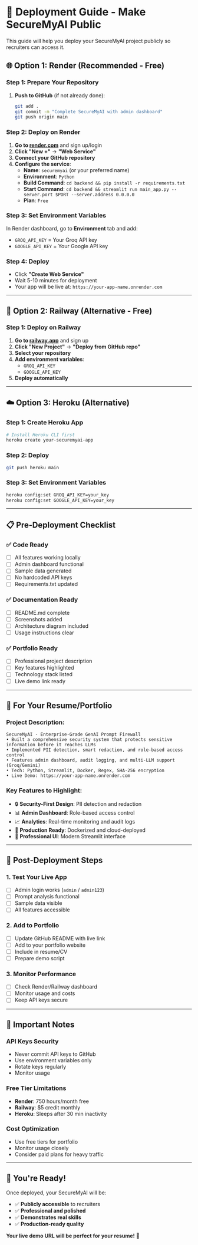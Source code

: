 # 🚀 Deployment Guide - Make SecureMyAI Public

This guide will help you deploy your SecureMyAI project publicly so recruiters can access it.

## 🌐 **Option 1: Render (Recommended - Free)**

### **Step 1: Prepare Your Repository**
1. **Push to GitHub** (if not already done):
   ```bash
   git add .
   git commit -m "Complete SecureMyAI with admin dashboard"
   git push origin main
   ```

### **Step 2: Deploy on Render**
1. **Go to [render.com](https://render.com)** and sign up/login
2. **Click "New +"** → **"Web Service"**
3. **Connect your GitHub repository**
4. **Configure the service**:
   - **Name**: `securemyai` (or your preferred name)
   - **Environment**: `Python`
   - **Build Command**: `cd backend && pip install -r requirements.txt`
   - **Start Command**: `cd backend && streamlit run main_app.py --server.port $PORT --server.address 0.0.0.0`
   - **Plan**: `Free`

### **Step 3: Set Environment Variables**
In Render dashboard, go to **Environment** tab and add:
- `GROQ_API_KEY` = Your Groq API key
- `GOOGLE_API_KEY` = Your Google API key

### **Step 4: Deploy**
- Click **"Create Web Service"**
- Wait 5-10 minutes for deployment
- Your app will be live at: `https://your-app-name.onrender.com`

---

## 🐳 **Option 2: Railway (Alternative - Free)**

### **Step 1: Deploy on Railway**
1. **Go to [railway.app](https://railway.app)** and sign up
2. **Click "New Project"** → **"Deploy from GitHub repo"**
3. **Select your repository**
4. **Add environment variables**:
   - `GROQ_API_KEY`
   - `GOOGLE_API_KEY`
5. **Deploy automatically**

---

## ☁️ **Option 3: Heroku (Alternative)**

### **Step 1: Create Heroku App**
```bash
# Install Heroku CLI first
heroku create your-securemyai-app
```

### **Step 2: Deploy**
```bash
git push heroku main
```

### **Step 3: Set Environment Variables**
```bash
heroku config:set GROQ_API_KEY=your_key
heroku config:set GOOGLE_API_KEY=your_key
```

---

## 📋 **Pre-Deployment Checklist**

### **✅ Code Ready**
- [ ] All features working locally
- [ ] Admin dashboard functional
- [ ] Sample data generated
- [ ] No hardcoded API keys
- [ ] Requirements.txt updated

### **✅ Documentation Ready**
- [ ] README.md complete
- [ ] Screenshots added
- [ ] Architecture diagram included
- [ ] Usage instructions clear

### **✅ Portfolio Ready**
- [ ] Professional project description
- [ ] Key features highlighted
- [ ] Technology stack listed
- [ ] Live demo link ready

---

## 🎯 **For Your Resume/Portfolio**

### **Project Description:**
```
SecureMyAI - Enterprise-Grade GenAI Prompt Firewall
• Built a comprehensive security system that protects sensitive information before it reaches LLMs
• Implemented PII detection, smart redaction, and role-based access control
• Features admin dashboard, audit logging, and multi-LLM support (Groq/Gemini)
• Tech: Python, Streamlit, Docker, Regex, SHA-256 encryption
• Live Demo: https://your-app-name.onrender.com
```

### **Key Features to Highlight:**
- 🔒 **Security-First Design**: PII detection and redaction
- 📊 **Admin Dashboard**: Role-based access control
- 📈 **Analytics**: Real-time monitoring and audit logs
- 🐳 **Production Ready**: Dockerized and cloud-deployed
- 🎨 **Professional UI**: Modern Streamlit interface

---

## 🔧 **Post-Deployment Steps**

### **1. Test Your Live App**
- [ ] Admin login works (`admin` / `admin123`)
- [ ] Prompt analysis functional
- [ ] Sample data visible
- [ ] All features accessible

### **2. Add to Portfolio**
- [ ] Update GitHub README with live link
- [ ] Add to your portfolio website
- [ ] Include in resume/CV
- [ ] Prepare demo script

### **3. Monitor Performance**
- [ ] Check Render/Railway dashboard
- [ ] Monitor usage and costs
- [ ] Keep API keys secure

---

## 🚨 **Important Notes**

### **API Keys Security**
- Never commit API keys to GitHub
- Use environment variables only
- Rotate keys regularly
- Monitor usage

### **Free Tier Limitations**
- **Render**: 750 hours/month free
- **Railway**: $5 credit monthly
- **Heroku**: Sleeps after 30 min inactivity

### **Cost Optimization**
- Use free tiers for portfolio
- Monitor usage closely
- Consider paid plans for heavy traffic

---

## 🎉 **You're Ready!**

Once deployed, your SecureMyAI will be:
- ✅ **Publicly accessible** to recruiters
- ✅ **Professional and polished**
- ✅ **Demonstrates real skills**
- ✅ **Production-ready quality**

**Your live demo URL will be perfect for your resume!** 🚀 